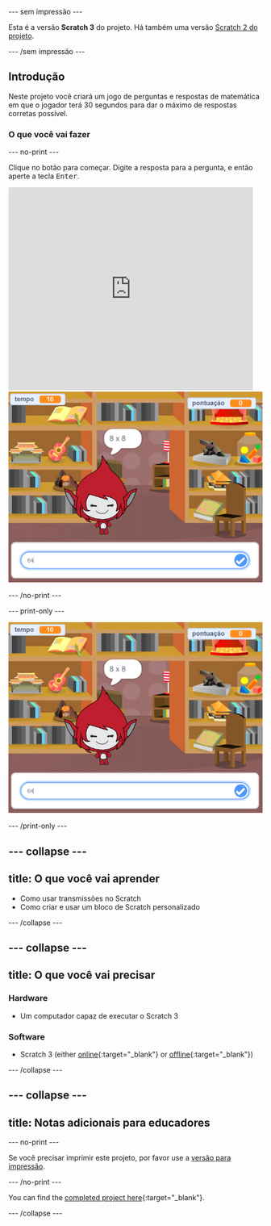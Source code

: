 \--- sem impressão \---

Esta é a versão **Scratch 3** do projeto. Há também uma versão [Scratch 2 do projeto](https://projects.raspberrypi.org/en/projects/brain-game-scratch2).

\--- /sem impressão \---

## Introdução

Neste projeto você criará um jogo de perguntas e respostas de matemática em que o jogador terá 30 segundos para dar o máximo de respostas corretas possível.

### O que você vai fazer

\--- no-print \---

Clique no botão para começar. Digite a resposta para a pergunta, e então aperte a tecla <kbd>Enter</kbd>.

<div class="scratch-preview">
  <iframe allowtransparency="true" width="485" height="402" src="https://scratch.mit.edu/projects/embed/250234955/?autostart=false" frameborder="0" scrolling="no"></iframe>
  <img src="images/brain-final.png">
</div>

\--- /no-print \---

\--- print-only \---

![Jogo de Raciocínio](images/brain-final.png)

\--- /print-only \---

## \--- collapse \---

## title: O que você vai aprender

+ Como usar transmissões no Scratch
+ Como criar e usar um bloco de Scratch personalizado

\--- /collapse \---

## \--- collapse \---

## title: O que você vai precisar

### Hardware

+ Um computador capaz de executar o Scratch 3

### Software

+ Scratch 3 (either [online](https://rpf.io/scratchon){:target="_blank"} or [offline](https://rpf.io/scratchoff){:target="_blank"})

\--- /collapse \---

## \--- collapse \---

## title: Notas adicionais para educadores

\--- no-print \---

Se você precisar imprimir este projeto, por favor use a [versão para impressão](https://projects.raspberrypi.org/en/projects/brain-game/print).

\--- /no-print \---

You can find the [completed project here](https://rpf.io/p/en/brain-game-get){:target="_blank"}.

\--- /collapse \---